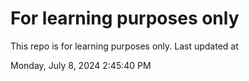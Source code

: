 # For learning purposes only
This repo is for learning purposes only.
Last updated at

Monday, July 8, 2024 2:45:40 PM

